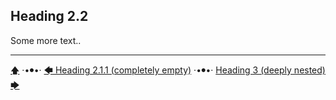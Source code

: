 ## Heading 2.2

Some more text..



---

[🡅](./toc.md) ·•⦁•· [🡄 Heading 2.1.1 (completely empty)](./Heading-2-dense/Heading-2.1-completely-empty-except-for-subheading/Heading-2.1.1-completely-empty.md) ·•⦁•· [Heading 3 (deeply nested) 🡆](./Heading-3-deeply-nested.md)